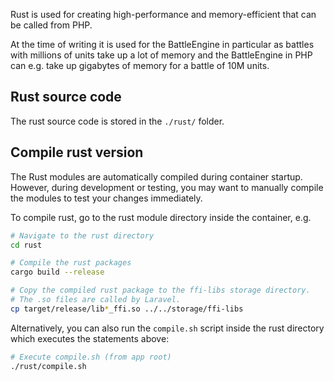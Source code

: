 Rust is used for creating high-performance and memory-efficient that can be called
from PHP.

At the time of writing it is used for the BattleEngine in particular as battles with millions of units take up a lot of memory and the BattleEngine in PHP can e.g. take up gigabytes of memory for a battle of 10M units.

## Rust source code
The rust source code is stored in the `./rust/` folder.

## Compile rust version
The Rust modules are automatically compiled during container startup. However, during development
or testing, you may want to manually compile the modules to test your changes immediately.

To compile rust, go to the rust module directory inside the container, e.g.

```bash
# Navigate to the rust directory
cd rust

# Compile the rust packages
cargo build --release

# Copy the compiled rust package to the ffi-libs storage directory.
# The .so files are called by Laravel.
cp target/release/lib*_ffi.so ../../storage/ffi-libs
```

Alternatively, you can also run the `compile.sh` script inside the rust directory which executes the statements above:

```bash
# Execute compile.sh (from app root)
./rust/compile.sh
```